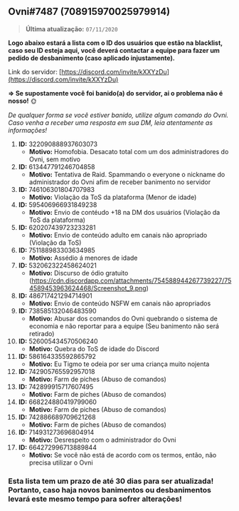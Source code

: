 ## Ovni#7487 (708915970025979914)

> **Última atualização:** `07/11/2020`

**Logo abaixo estará a lista com o ID dos usuários que estão na blacklist, caso seu ID esteja aqui, você deverá contactar a equipe para fazer um pedido de desbanimento (caso aplicado injustamente).**

  Link do servidor:  [https://discord.com/invite/kXXYzDu](https://discord.com/invite/kXXYzDu)
  
**=> Se supostamente você foi banido(a) do servidor, ai o problema não é nosso!** :sun_with_face:

*De qualquer forma se você estiver banido, utilize algum comando do Ovni. Caso venha a receber uma resposta em sua DM, leia atentamente as informações!*

1. **ID:** 322090888937603073
      - **Motivo:** Homofobia. Desacato total com um dos administradores do Ovni, sem motivo
2. **ID:** 613447791246704858
      - **Motivo:** Tentativa de Raid. Spammando o everyone o nickname do administrador do Ovni afim de receber banimento no servidor
3. **ID:** 746106301804707983
      - **Motivo:** Violação da ToS da plataforma (Menor de idade)
4. **ID:** 595406966931849238
      - **Motivo:** Envio de contéudo +18 na DM dos usuários (Violação da ToS da plataforma)
5. **ID:** 620207439723233281 
      - **Motivo:** Envio de conteúdo adulto em canais não apropriado (Violação da ToS)
6. **ID:** 751188983303634985
      - **Motivo:** Assédio á menores de idade
7. **ID:** 532062322458624021
      - **Motivo:** Discurso de ódio gratuito (https://cdn.discordapp.com/attachments/754588944267739227/754589453963624468/Screenshot_9.png)
8. **ID:** 486717421294714901
      - **Motivo:** Envio de conteúdo NSFW em canais não apropriados
9. **ID:** 738585132046483590
      - **Motivo:** Abusar dos comandos do Ovni quebrando o sistema de economia e não reportar para a equipe (Seu banimento não será retirado)
10. **ID:** 526005434570506240
      - **Motivo:** Quebra do ToS de idade do Discord
11. **ID:** 586164335592865792
      - **Motivo:** Eu Tigmo te odeia por ser uma criança muito nojenta
12. **ID:** 742905765592957018 
      - **Motivo:** Farm de piches (Abuso de comandos)
13. **ID:** 742899915717607495 
      - **Motivo:** Farm de piches (Abuso de comandos)
14. **ID:** 668224880419799060
      - **Motivo:** Farm de piches (Abuso de comandos)
15. **ID:** 742886689709621268
      - **Motivo:** Farm de piches (Abuso de comandos)
16. **ID:** 714931273696804914
      - **Motivo:** Desrespeito com o administrador do Ovni
17. **ID:** 664272996713889844
      - **Motivo:** Se você não está de acordo com os termos, então, não precisa utilizar o Ovni
      
### Esta lista tem um prazo de até 30 dias para ser atualizada! Portanto, caso haja novos banimentos ou desbanimentos levará este mesmo tempo para sofrer alterações!
